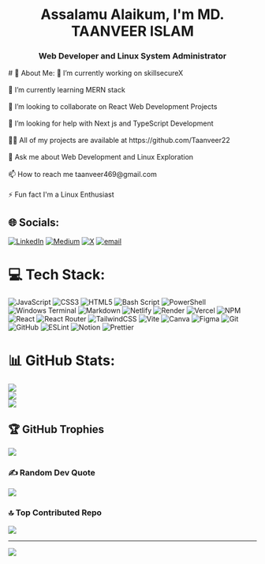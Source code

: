 <h1 align="center">Assalamu Alaikum, I'm MD. TAANVEER ISLAM</h1>
<h3 align="center">Web Developer and Linux System Administrator</h3>
# 💫 About Me:
🔭 I’m currently working on skillsecureX<br><br>🌱 I’m currently learning MERN stack<br><br>👯 I’m looking to collaborate on React Web Development Projects<br><br>🤝 I’m looking for help with Next js and TypeScript Development<br><br>👨‍💻 All of my projects are available at https://github.com/Taanveer22<br><br>💬 Ask me about Web Development and Linux Exploration<br><br>📫 How to reach me taanveer469@gmail.com<br><br>⚡ Fun fact I'm a Linux Enthusiast<br>


## 🌐 Socials:
[![LinkedIn](https://img.shields.io/badge/LinkedIn-%230077B5.svg?logo=linkedin&logoColor=white)](https://linkedin.com/in/taanveer22) [![Medium](https://img.shields.io/badge/Medium-12100E?logo=medium&logoColor=white)](https://medium.com/@taanveer22) [![X](https://img.shields.io/badge/X-black.svg?logo=X&logoColor=white)](https://x.com/taanveer_22) [![email](https://img.shields.io/badge/Email-D14836?logo=gmail&logoColor=white)](mailto:taanveer469@gmail.com) 

# 💻 Tech Stack:
![JavaScript](https://img.shields.io/badge/javascript-%23323330.svg?style=for-the-badge&logo=javascript&logoColor=%23F7DF1E) ![CSS3](https://img.shields.io/badge/css3-%231572B6.svg?style=for-the-badge&logo=css3&logoColor=white) ![HTML5](https://img.shields.io/badge/html5-%23E34F26.svg?style=for-the-badge&logo=html5&logoColor=white) ![Bash Script](https://img.shields.io/badge/bash_script-%23121011.svg?style=for-the-badge&logo=gnu-bash&logoColor=white) ![PowerShell](https://img.shields.io/badge/PowerShell-%235391FE.svg?style=for-the-badge&logo=powershell&logoColor=white) ![Windows Terminal](https://img.shields.io/badge/Windows%20Terminal-%234D4D4D.svg?style=for-the-badge&logo=windows-terminal&logoColor=white) ![Markdown](https://img.shields.io/badge/markdown-%23000000.svg?style=for-the-badge&logo=markdown&logoColor=white) ![Netlify](https://img.shields.io/badge/netlify-%23000000.svg?style=for-the-badge&logo=netlify&logoColor=#00C7B7) ![Render](https://img.shields.io/badge/Render-%46E3B7.svg?style=for-the-badge&logo=render&logoColor=white) ![Vercel](https://img.shields.io/badge/vercel-%23000000.svg?style=for-the-badge&logo=vercel&logoColor=white) ![NPM](https://img.shields.io/badge/NPM-%23CB3837.svg?style=for-the-badge&logo=npm&logoColor=white) ![React](https://img.shields.io/badge/react-%2320232a.svg?style=for-the-badge&logo=react&logoColor=%2361DAFB) ![React Router](https://img.shields.io/badge/React_Router-CA4245?style=for-the-badge&logo=react-router&logoColor=white) ![TailwindCSS](https://img.shields.io/badge/tailwindcss-%2338B2AC.svg?style=for-the-badge&logo=tailwind-css&logoColor=white) ![Vite](https://img.shields.io/badge/vite-%23646CFF.svg?style=for-the-badge&logo=vite&logoColor=white) ![Canva](https://img.shields.io/badge/Canva-%2300C4CC.svg?style=for-the-badge&logo=Canva&logoColor=white) ![Figma](https://img.shields.io/badge/figma-%23F24E1E.svg?style=for-the-badge&logo=figma&logoColor=white) ![Git](https://img.shields.io/badge/git-%23F05033.svg?style=for-the-badge&logo=git&logoColor=white) ![GitHub](https://img.shields.io/badge/github-%23121011.svg?style=for-the-badge&logo=github&logoColor=white) ![ESLint](https://img.shields.io/badge/ESLint-4B3263?style=for-the-badge&logo=eslint&logoColor=white) ![Notion](https://img.shields.io/badge/Notion-%23000000.svg?style=for-the-badge&logo=notion&logoColor=white) ![Prettier](https://img.shields.io/badge/prettier-%23F7B93E.svg?style=for-the-badge&logo=prettier&logoColor=black)
# 📊 GitHub Stats:
![](https://github-readme-stats.vercel.app/api?username=taanveer22&theme=react&hide_border=false&include_all_commits=false&count_private=false)<br/>
![](https://nirzak-streak-stats.vercel.app/?user=taanveer22&theme=react&hide_border=false)<br/>
![](https://github-readme-stats.vercel.app/api/top-langs/?username=taanveer22&theme=react&hide_border=false&include_all_commits=false&count_private=false&layout=compact)

## 🏆 GitHub Trophies
![](https://github-profile-trophy.vercel.app/?username=taanveer22&theme=tokyonight&no-frame=false&no-bg=true&margin-w=4)

### ✍️ Random Dev Quote
![](https://quotes-github-readme.vercel.app/api?type=horizontal&theme=tokyonight)

### 🔝 Top Contributed Repo
![](https://github-contributor-stats.vercel.app/api?username=taanveer22&limit=5&theme=tokyonight&combine_all_yearly_contributions=true)

---
[![](https://visitcount.itsvg.in/api?id=taanveer22&icon=6&color=9)](https://visitcount.itsvg.in)

<!-- Proudly created with GPRM ( https://gprm.itsvg.in ) -->


